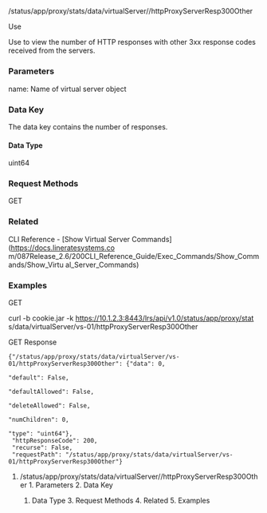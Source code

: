 ##
/status/app/proxy/stats/data/virtualServer/<name>/httpProxyServerResp300Other

Use

Use to view the number of HTTP responses with other 3xx response codes
received from the servers.

### Parameters

name: Name of virtual server object

### Data Key

The data key contains the number of responses.

#### Data Type

uint64

### Request Methods

GET

### Related

CLI Reference - [Show Virtual Server Commands](https://docs.lineratesystems.co
m/087Release_2.6/200CLI_Reference_Guide/Exec_Commands/Show_Commands/Show_Virtu
al_Server_Commands)

### Examples

GET

curl -b cookie.jar -k https://10.1.2.3:8443/lrs/api/v1.0/status/app/proxy/stat
s/data/virtualServer/vs-01/httpProxyServerResp300Other

GET Response

    
    
    {"/status/app/proxy/stats/data/virtualServer/vs-01/httpProxyServerResp300Other": {"data": 0,
                                                                                    "default": False,
                                                                                    "defaultAllowed": False,
                                                                                    "deleteAllowed": False,
                                                                                    "numChildren": 0,
                                                                                    "type": "uint64"},
     "httpResponseCode": 200,
     "recurse": False,
     "requestPath": "/status/app/proxy/stats/data/virtualServer/vs-01/httpProxyServerResp300Other"}
    

  1. /status/app/proxy/stats/data/virtualServer/<name>/httpProxyServerResp300Other
    1. Parameters
    2. Data Key
      1. Data Type
    3. Request Methods
    4. Related
    5. Examples

